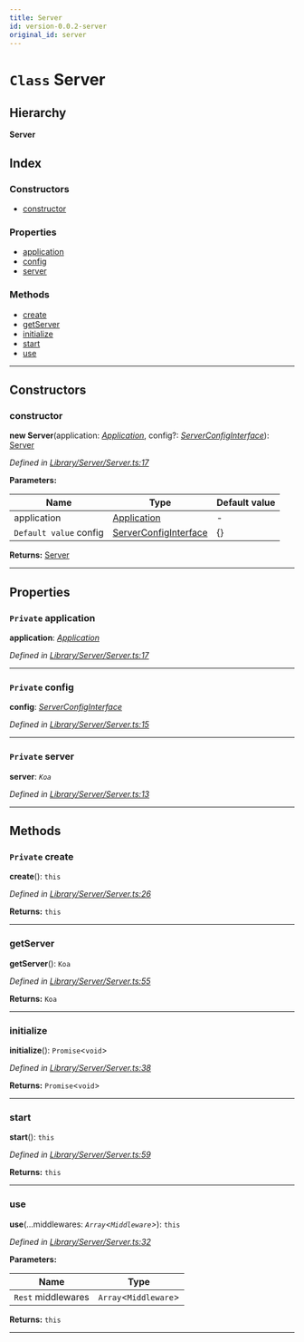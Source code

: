 ```yaml
---
title: Server
id: version-0.0.2-server
original_id: server
---
```


# `Class` Server

## Hierarchy

**Server**

## Index

### Constructors

* [constructor](server#constructor)

### Properties

* [application](server#application)
* [config](server#config)
* [server](server#server)

### Methods

* [create](server#create)
* [getServer](server#getserver)
* [initialize](server#initialize)
* [start](server#start)
* [use](server#use)

---

## Constructors

<a id="constructor"></a>

###  constructor

**new Server**(application: *[Application](application)*, config?: *[ServerConfigInterface](../interfaces/serverconfiginterface)*): [Server](server)

*Defined in [Library/Server/Server.ts:17](https://github.com/SpoonX/stix/blob/3f1f30e/src/Library/Server/Server.ts#L17)*

**Parameters:**

| Name | Type | Default value |
| ------ | ------ | ------ |
| application | [Application](application) | - |
| `Default value` config | [ServerConfigInterface](../interfaces/serverconfiginterface) |  {} |

**Returns:** [Server](server)

___

## Properties

<a id="application"></a>

### `Private` application

**application**: *[Application](application)*

*Defined in [Library/Server/Server.ts:17](https://github.com/SpoonX/stix/blob/3f1f30e/src/Library/Server/Server.ts#L17)*

___
<a id="config"></a>

### `Private` config

**config**: *[ServerConfigInterface](../interfaces/serverconfiginterface)*

*Defined in [Library/Server/Server.ts:15](https://github.com/SpoonX/stix/blob/3f1f30e/src/Library/Server/Server.ts#L15)*

___
<a id="server"></a>

### `Private` server

**server**: *`Koa`*

*Defined in [Library/Server/Server.ts:13](https://github.com/SpoonX/stix/blob/3f1f30e/src/Library/Server/Server.ts#L13)*

___

## Methods

<a id="create"></a>

### `Private` create

**create**(): `this`

*Defined in [Library/Server/Server.ts:26](https://github.com/SpoonX/stix/blob/3f1f30e/src/Library/Server/Server.ts#L26)*

**Returns:** `this`

___
<a id="getserver"></a>

###  getServer

**getServer**(): `Koa`

*Defined in [Library/Server/Server.ts:55](https://github.com/SpoonX/stix/blob/3f1f30e/src/Library/Server/Server.ts#L55)*

**Returns:** `Koa`

___
<a id="initialize"></a>

###  initialize

**initialize**(): `Promise`<`void`>

*Defined in [Library/Server/Server.ts:38](https://github.com/SpoonX/stix/blob/3f1f30e/src/Library/Server/Server.ts#L38)*

**Returns:** `Promise`<`void`>

___
<a id="start"></a>

###  start

**start**(): `this`

*Defined in [Library/Server/Server.ts:59](https://github.com/SpoonX/stix/blob/3f1f30e/src/Library/Server/Server.ts#L59)*

**Returns:** `this`

___
<a id="use"></a>

###  use

**use**(...middlewares: *`Array`<`Middleware`>*): `this`

*Defined in [Library/Server/Server.ts:32](https://github.com/SpoonX/stix/blob/3f1f30e/src/Library/Server/Server.ts#L32)*

**Parameters:**

| Name | Type |
| ------ | ------ |
| `Rest` middlewares | `Array`<`Middleware`> |

**Returns:** `this`

___

